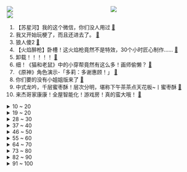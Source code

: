 <div >
	<a style="float:left;width:55%;" href = "https://github.com/anuraghazra/github-readme-stats">
	 <img src = "https://github-readme-stats.vercel.app/api?username=iuuuuuaena&theme=buefy&show_icons=true"/>
	</a>
	<a  style="float:right;width:45%" href = "https://github.com/anuraghazra/github-readme-stats">
	 <img  src="https://github-readme-stats.vercel.app/api/top-langs/?username=anuraghazra&layout=compact"/>
	</a>
	</div>

[![](https://img.shields.io/badge/jxd-@jxdgogogo.xyz-yellowgreen.svg)](https://www.jxdgogogo.xyz)<br>
1. 【苏星河】我的这个微信，你们没人用过 [:link:](//www.bilibili.com/video/BV1tV4y1H72k) <br>
2. 我又开始玩梗了，而且还进去了。 [:link:](//www.bilibili.com/video/BV19P411V7Kz) <br>
3. 狼人傻2 [:link:](//www.bilibili.com/video/BV1nd4y1R7UB) <br>
4. 【火焰醉枪】卧槽！这火焰枪竟然不是特效，30个小时匠心制作…… [:link:](//www.bilibili.com/video/BV1yW4y1q78t) <br>
5. 卸载！！！！！ [:link:](//www.bilibili.com/video/BV1AK411f7KR) <br>
6. 细！《猫和老鼠》中的小穿帮竟然有这么多！画师偷懒？ [:link:](//www.bilibili.com/video/BV1kD4y1672t) <br>
7. 《原神》角色演示-「多莉：多谢惠顾！」 [:link:](//www.bilibili.com/video/BV15V4y1p7E9) <br>
8. 你们要的没有小姐姐版来了 [:link:](//www.bilibili.com/video/BV16D4y1679R) <br>
9. 中式龙吟，千层蜜枣酥！层次分明，堪称下午茶茶点天花板~丨蜜枣酥 [:link:](//www.bilibili.com/video/BV15P411V7YS) <br>
10. 来杰哥家康康！全屋智能化！游戏房！真的蛮大哦！ [:link:](//www.bilibili.com/video/BV1Me4y1Y7G5) <br>
<details>
<summary>10 ~ 20</summary>

11. 上高一啦！ [:link:](//www.bilibili.com/video/BV1CV4y1H7dp) <br>
12. 鸡 [:link:](//www.bilibili.com/video/BV1PN4y1F7Hk) <br>
13. 离谱到家了！两社恐挑战去7个UP主家零元购！ [:link:](//www.bilibili.com/video/BV1Ja41137BA) <br>
14. 这《叮叮当当》，真是太刑了！ [:link:](//www.bilibili.com/video/BV1Zt4y1E7mU) <br>
15. 用“米”字轻松掌握透视二等分（上） [:link:](//www.bilibili.com/video/BV1jg411Q7xD) <br>
16. 老板？架空啦！ [:link:](//www.bilibili.com/video/BV1BD4y1B7ji) <br>
17. 那天，我看到了54岁最帅的模样 [:link:](//www.bilibili.com/video/BV1VG4y167tn) <br>
18. 【医案寻踪】无糖饮料越喝越胖？全网唯一一个敢说实话的人... [:link:](//www.bilibili.com/video/BV1TV4y1p7GK) <br>
19. 家里有游乐园？【杜海皇】 [:link:](//www.bilibili.com/video/BV1ae4y1d7z8) <br>
</details>
<details>
<summary>19 ~ 20</summary>

20. 当世界开始炫穷 [:link:](//www.bilibili.com/video/BV1Va411V7EF) <br>
21. 你等着我律师来！！！ [:link:](//www.bilibili.com/video/BV1pD4y1B76j) <br>
22. 【毕导】SNP理论的重大突破！刷牙和便秘，人类的进出口竟然高度统一？ [:link:](//www.bilibili.com/video/BV1rW4y1t7NU) <br>
23. 《明日方舟》全新故事「日暮寻路」活动宣传PV [:link:](//www.bilibili.com/video/BV1cG4y1r7nt) <br>
24. 用超轻黏土捏一个小奶牛 [:link:](//www.bilibili.com/video/BV1pB4y157Bh) <br>
25. 任士明-农村大叔因写字好看被央视点赞，被誉为“行走的打印机”。 [:link:](//www.bilibili.com/video/BV1iV4y1H7eu) <br>
26. 科目三：作毙 [:link:](//www.bilibili.com/video/BV1PG4y1r7JX) <br>
27. 《 治 愈 的 羊 咩 咩 出 现 了 》 [:link:](//www.bilibili.com/video/BV13g411S71u) <br>
28. 这是个音乐游戏！？2022版 [:link:](//www.bilibili.com/video/BV1pe4y1d7JM) <br>
</details>
<details>
<summary>28 ~ 30</summary>

29. 爱吃生腌的女孩，肠胃不会太差... [:link:](//www.bilibili.com/video/BV19t4y1E7hh) <br>
30. 上海猩猩哥居然这样欢迎贵阳猩猩哥？！【头大挑战ep02-中国BOY超级大猩猩】 [:link:](//www.bilibili.com/video/BV1Me41137rX) <br>
31. 这可不是普通的番茄！（巨下饭） [:link:](//www.bilibili.com/video/BV1j14y1s7Ev) <br>
32. 听说鸡哥不会打篮球？我不信！ [:link:](//www.bilibili.com/video/BV1Ta411V7hu) <br>
33. 【时代少年团】《时代夏令营》08：看我火眼金睛 [:link:](//www.bilibili.com/video/BV14d4y1R7Es) <br>
34. 来华30年，我终于拿到了中国绿卡！ [:link:](//www.bilibili.com/video/BV1f14y1W7BU) <br>
35. 谁能吃空这一盆，立马入职！ [:link:](//www.bilibili.com/video/BV12K411Z7ET) <br>
36. 当你开学后发现自己的舍友是个电竞职业选手时 [:link:](//www.bilibili.com/video/BV17d4y1R7oT) <br>
37. ''策划眼里的元歌''2.0 [:link:](//www.bilibili.com/video/BV1eW4y1t7TG) <br>
</details>
<details>
<summary>37 ~ 40</summary>

38. 《台式卤肉饭》的味道就问你爱不爱？今天我们一起来复刻！ [:link:](//www.bilibili.com/video/BV1Ma411V7kc) <br>
39. 百达翡丽5159万年历维修保养实录，顺便给大家分享一下这款万年历机芯的基本原理 [:link:](//www.bilibili.com/video/BV12K411Z7L4) <br>
40. 【TRN平行宇宙】锦衣特战连 22式作训服换装视频流出 [:link:](//www.bilibili.com/video/BV1EK411f7v5) <br>
41. 他回头的那一下好像真的知道他很帅！ [:link:](//www.bilibili.com/video/BV1St4y1E71a) <br>
42. 街头碳水大师：这玩意怎么可能不好吃呢？！ [:link:](//www.bilibili.com/video/BV1fe411g7F5) <br>
43. 汤姆：法庭上禁止鸡你太美！！！ [:link:](//www.bilibili.com/video/BV1pe411g7h5) <br>
44. 关于我被大卫社抓去画JOJO原画这件小事 [:link:](//www.bilibili.com/video/BV1nU4y1r7BM) <br>
45. 【阿斗】深度解析权游历史背景+信仰对权力版图的影响！美剧史诗巨作《权力的游戏》第5期 [:link:](//www.bilibili.com/video/BV1cg411S752) <br>
46. 丘丘人100小时徒手挖须弥小屋 [:link:](//www.bilibili.com/video/BV1PW4y1b7i2) <br>
</details>
<details>
<summary>46 ~ 50</summary>

47. 讲个自己的离谱事情 [:link:](//www.bilibili.com/video/BV1oe4y1d7um) <br>
48. 比黄金还珍贵的顶级食材，难得一见的海鲜铁板烧！ [:link:](//www.bilibili.com/video/BV1tB4y1G7ZR) <br>
49. 帅小伙自制鲜花饼，没想到鲜花饼制作这么复杂！ [:link:](//www.bilibili.com/video/BV1Xt4y1E7Lo) <br>
50. 美丽的新疆牧场，遍地生长着羊肉串，太治愈了吧！ [:link:](//www.bilibili.com/video/BV1eG411G71J) <br>
51. 好小子，你可真棒 [:link:](//www.bilibili.com/video/BV1Ee4y1h73t) <br>
52. 别抬头！天上的东西会吃人！2022最新科幻电影！ [:link:](//www.bilibili.com/video/BV1EP4y1f71v) <br>
53. 空虚的唢呐Empty Love [:link:](//www.bilibili.com/video/BV1uP411V7nC) <br>
54. “所以你宁愿错过也不愿主动 ，对吗” [:link:](//www.bilibili.com/video/BV1AW4y1b7nz) <br>
55. 这一刻我相信奇迹了，孙子声音穿透了阴曹地府 [:link:](//www.bilibili.com/video/BV1Be411g7gT) <br>
</details>
<details>
<summary>55 ~ 60</summary>

56. 拼多多200多元电视的买家秀，让我深夜爆哭...... [:link:](//www.bilibili.com/video/BV1K14y1s7m2) <br>
57. 是时候漏出我的红色战衣了！！ [:link:](//www.bilibili.com/video/BV1z14y1W7Ry) <br>
58. 有求必应（尥蹶子教程版 [:link:](//www.bilibili.com/video/BV1Ht4y1J7FU) <br>
59. 马上开学了，我一个社恐应该怎么办....... [:link:](//www.bilibili.com/video/BV1CB4y1G7v3) <br>
60. 史诗级灾难片《开学》，豆瓣评分9.1 [:link:](//www.bilibili.com/video/BV11W4y1t75H) <br>
61. 剧组拍扶贫剧因剧情需要真给村里修了路 网友：这剧组能处！ [:link:](//www.bilibili.com/video/BV1td4y1G7qn) <br>
62. 猴子：你这亚瑟血条有问题呀 [:link:](//www.bilibili.com/video/BV1XD4y1B72r) <br>
63. 猫 雷 猎 手 [:link:](//www.bilibili.com/video/BV1NN4y1F7ZV) <br>
64. 我们管这叫军训，外国人管这叫实兵演习！ [:link:](//www.bilibili.com/video/BV1DP4y1o7y1) <br>
</details>
<details>
<summary>64 ~ 70</summary>

65. 关于全国统一的旅游小吃！ [:link:](//www.bilibili.com/video/BV1Re4y1Z79z) <br>
66. 你管这叫“边角料零食”？究竟是智商税还是真香？ [:link:](//www.bilibili.com/video/BV1MP411V7JE) <br>
67. 🎤我删掉了____ 🎤 [:link:](//www.bilibili.com/video/BV1HD4y1B7nc) <br>
68. 第一次在邻居面前化妆，他们都惊呆了.... [:link:](//www.bilibili.com/video/BV1sP411V7U9) <br>
69. 抽空去了趟新疆，大家帮忙看看这个背景假不假 [:link:](//www.bilibili.com/video/BV1ce41137Kx) <br>
70. 哈哈哈哈哈哈看到最后有彩蛋#影视剪辑 [:link:](//www.bilibili.com/video/BV1WD4y1B7Ja) <br>
71. 想知道他们去电梯里以后交流了什么…… [:link:](//www.bilibili.com/video/BV1VG41157dp) <br>
72. 耗时一个月制作！不想任何学生错过这个视频啊啊！学习方法/中学/大学/研究生/考证/留学/成长/求职 | 开学解惑图鉴 [:link:](//www.bilibili.com/video/BV1rY4y1T7Lk) <br>
73. 我是3unshine的Cindy 很多人对我变瘦这件事很感兴趣 [:link:](//www.bilibili.com/video/BV12K411Z7jc) <br>
</details>
<details>
<summary>73 ~ 80</summary>

74. 芬兰家人东北馆子初体验被吓到结巴！扣肘子一抢而空！疯狂爱上酱大骨！揭秘侄儿侄女的爱情故事！ [:link:](//www.bilibili.com/video/BV1jt4y1J7u9) <br>
75. 一场军训能凑齐这么多卧龙凤雏也是不容易啊！ [:link:](//www.bilibili.com/video/BV1TG4y167Sc) <br>
76. 评分5.7！如此垃圾的结尾！假面骑士Revice完结吐槽 [:link:](//www.bilibili.com/video/BV18V4y1p7JQ) <br>
77. 海拉越狱抢车监控视频流出 [:link:](//www.bilibili.com/video/BV1dG4y1676L) <br>
78. 每天都吃，也是自律兄弟萌。 [:link:](//www.bilibili.com/video/BV19G4y167pE) <br>
79. 为什么叫我麦香鸡？ [:link:](//www.bilibili.com/video/BV1ne4y1d7q8) <br>
80. 羊 肉 天 花 板 [:link:](//www.bilibili.com/video/BV1tV4y1p7ux) <br>
81. 我们也不想看到老板落泪...但谁让这是公司规定呢... [:link:](//www.bilibili.com/video/BV1bV4y1p7J8) <br>
82. 不行了，我们真的土飞天了！！！ [:link:](//www.bilibili.com/video/BV1ga41137Gs) <br>
</details>
<details>
<summary>82 ~ 90</summary>

83. 关于羊要吃人这件事你怎么看 [:link:](//www.bilibili.com/video/BV1ot4y1j7eh) <br>
84. 有病但快乐图鉴 [:link:](//www.bilibili.com/video/BV1dB4y1G7oG) <br>
85. 骑行川藏中线行程受阻，在汶川桥底下露营躺平，火锅煮起 [:link:](//www.bilibili.com/video/BV1dd4y1Q7Dv) <br>
86. 沈阳之行～不虚此行！ [:link:](//www.bilibili.com/video/BV11V4y1W7ek) <br>
87. 160/90｜六套平价拼多多不露腿穿搭 显瘦又显高｜开学早秋穿搭分享 [:link:](//www.bilibili.com/video/BV1eG41157Dz) <br>
88. 当老师第一天就想辞职 [:link:](//www.bilibili.com/video/BV1JB4y1G7xt) <br>
89. 招安？招甚鸟安！李逵灵魂拷问震惊梁山！《水浒传》P37 [:link:](//www.bilibili.com/video/BV16Y4y1T7Z8) <br>
90. 祖先的玩意传到今天，手艺传承可别间断 [:link:](//www.bilibili.com/video/BV1Ee4y1h7fc) <br>
91. 面对男人时，女人究竟在想什么？【围炉夜话】 [:link:](//www.bilibili.com/video/BV11G41157LT) <br>
</details>
<details>
<summary>91 ~ 100</summary>

92. 为什么要支持白象方便面？这就是原因 [:link:](//www.bilibili.com/video/BV1FD4y1z7ro) <br>
93. 不如跳舞 [:link:](//www.bilibili.com/video/BV1HB4y1G7Ly) <br>
94. 评分从3.8暴涨到9.6，这部被家长举报的国产片，凭什么翻身？【消失的动画02】 [:link:](//www.bilibili.com/video/BV1zB4y1G7QS) <br>
95. 【危机合约#10】全网首杀 尘环行动登顶36 你有没有听见城防炮在狞笑！？ [:link:](//www.bilibili.com/video/BV1Yd4y1G77F) <br>
96. 我们担心发生在三号楼身上的事情，发生在了不好学身上 [:link:](//www.bilibili.com/video/BV1XT411F7hu) <br>
97. 记得三连哦 [:link:](//www.bilibili.com/video/BV13G4y167sV) <br>
98. 万州.包子凉面  厨子探店¥26.5 [:link:](//www.bilibili.com/video/BV1xB4y1G7N6) <br>
99. 比脸还大的老式炸鸡腿！旋一整个谁吃谁迷糊！【一周菜谱】 [:link:](//www.bilibili.com/video/BV1zY4y1u7rt) <br>
100. 咖喱鹰角广告加长版 [:link:](//www.bilibili.com/video/BV1Ka41137JD) <br>
</details>
